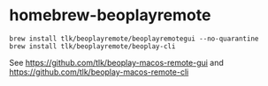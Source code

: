 # homebrew-beoplayremote

```
brew install tlk/beoplayremote/beoplayremotegui --no-quarantine
brew install tlk/beoplayremote/beoplay-cli
```

See https://github.com/tlk/beoplay-macos-remote-gui and https://github.com/tlk/beoplay-macos-remote-cli
